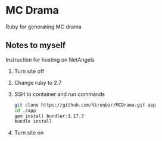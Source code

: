 # MC Drama

Ruby for generating MC drama

## Notes to myself

Instruction for hosting on NetAngels

1. Turn site off
2. Change ruby to 2.7
3. SSH to container and run commands

    ```sh
    git clone https://github.com/Virenbar/MCDrama.git app
    cd ./app
    gem install bundler:1.17.3
    bundle install
    ```

4. Turn site on
